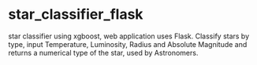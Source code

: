 # star_classifier_flask

star classifier using xgboost, web application uses Flask.  Classify stars by type, input Temperature, Luminosity, Radius and Absolute Magnitude and returns a numerical type of the star, used by Astronomers. 

